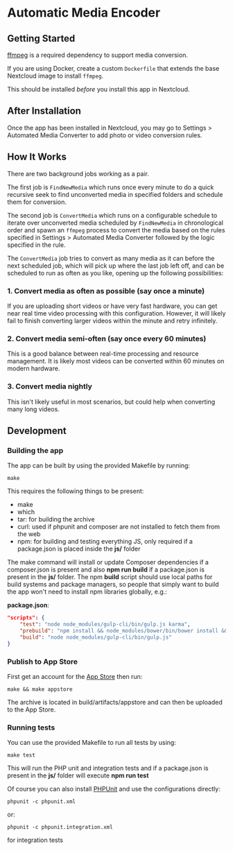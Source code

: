 # Automatic Media Encoder

## Getting Started

[ffmpeg]() is a required dependency to support media conversion.  

If you are using Docker, create a custom `Dockerfile` that extends the base Nextcloud image to install `ffmpeg`.

This should be installed _before_ you install this app in Nextcloud.

## After Installation

Once the app has been installed in Nextcloud, you may go to Settings &gt; Automated Media Converter to add photo or video conversion rules.

## How It Works

There are two background jobs working as a pair.

The first job is `FindNewMedia` which runs once every minute to do a quick recursive seek to find unconverted media in specified folders and schedule them for conversion.

The second job is `ConvertMedia` which runs on a configurable schedule to iterate over unconverted media scheduled by `FindNewMedia` in chronological order and spawn an `ffmpeg` process to convert the media based on the rules specified in Settings &gt; Automated Media Converter followed by the logic specified in the rule.

The `ConvertMedia` job tries to convert as many media as it can before the next scheduled job, which will pick up where the last job left off, and can be scheduled to run as often as you like, opening up the following possibilities:

### 1. Convert media as often as possible (say once a minute)
If you are uploading short videos or have very fast hardware, you can get near real time video processing with this configuration.   However, it will likely fail to finish converting larger videos within the minute and retry infinitely.

### 2. Convert media semi-often (say once every 60 minutes)
This is a good balance between real-time processing and resource management.  It is likely most videos can be converted within 60 minutes on modern hardware.

### 3. Convert media nightly
This isn&#39;t likely useful in most scenarios, but could help when converting many long videos.

## Development

### Building the app

The app can be built by using the provided Makefile by running:

    make

This requires the following things to be present:
* make
* which
* tar: for building the archive
* curl: used if phpunit and composer are not installed to fetch them from the web
* npm: for building and testing everything JS, only required if a package.json is placed inside the **js/** folder

The make command will install or update Composer dependencies if a composer.json is present and also **npm run build** if a package.json is present in the **js/** folder. The npm **build** script should use local paths for build systems and package managers, so people that simply want to build the app won't need to install npm libraries globally, e.g.:

**package.json**:
```json
"scripts": {
    "test": "node node_modules/gulp-cli/bin/gulp.js karma",
    "prebuild": "npm install && node_modules/bower/bin/bower install && node_modules/bower/bin/bower update",
    "build": "node node_modules/gulp-cli/bin/gulp.js"
}
```


### Publish to App Store

First get an account for the [App Store](http://apps.nextcloud.com/) then run:

    make && make appstore

The archive is located in build/artifacts/appstore and can then be uploaded to the App Store.

### Running tests
You can use the provided Makefile to run all tests by using:

    make test

This will run the PHP unit and integration tests and if a package.json is present in the **js/** folder will execute **npm run test**

Of course you can also install [PHPUnit](http://phpunit.de/getting-started.html) and use the configurations directly:

    phpunit -c phpunit.xml

or:

    phpunit -c phpunit.integration.xml

for integration tests
